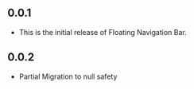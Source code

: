 ## 0.0.1

* This is the initial release of Floating Navigation Bar.
## 0.0.2

* Partial Migration to null safety
